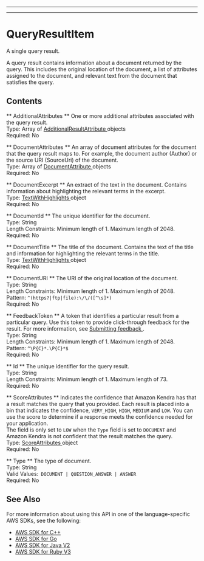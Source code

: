 --------

--------

# QueryResultItem<a name="API_QueryResultItem"></a>

A single query result\.

A query result contains information about a document returned by the query\. This includes the original location of the document, a list of attributes assigned to the document, and relevant text from the document that satisfies the query\.

## Contents<a name="API_QueryResultItem_Contents"></a>

 ** AdditionalAttributes **   <a name="Kendra-Type-QueryResultItem-AdditionalAttributes"></a>
One or more additional attributes associated with the query result\.  
Type: Array of [ AdditionalResultAttribute ](API_AdditionalResultAttribute.md) objects  
Required: No

 ** DocumentAttributes **   <a name="Kendra-Type-QueryResultItem-DocumentAttributes"></a>
An array of document attributes for the document that the query result maps to\. For example, the document author \(Author\) or the source URI \(SourceUri\) of the document\.  
Type: Array of [ DocumentAttribute ](API_DocumentAttribute.md) objects  
Required: No

 ** DocumentExcerpt **   <a name="Kendra-Type-QueryResultItem-DocumentExcerpt"></a>
An extract of the text in the document\. Contains information about highlighting the relevant terms in the excerpt\.  
Type: [ TextWithHighlights ](API_TextWithHighlights.md) object  
Required: No

 ** DocumentId **   <a name="Kendra-Type-QueryResultItem-DocumentId"></a>
The unique identifier for the document\.  
Type: String  
Length Constraints: Minimum length of 1\. Maximum length of 2048\.  
Required: No

 ** DocumentTitle **   <a name="Kendra-Type-QueryResultItem-DocumentTitle"></a>
The title of the document\. Contains the text of the title and information for highlighting the relevant terms in the title\.  
Type: [ TextWithHighlights ](API_TextWithHighlights.md) object  
Required: No

 ** DocumentURI **   <a name="Kendra-Type-QueryResultItem-DocumentURI"></a>
The URI of the original location of the document\.  
Type: String  
Length Constraints: Minimum length of 1\. Maximum length of 2048\.  
Pattern: `^(https?|ftp|file):\/\/([^\s]*)`   
Required: No

 ** FeedbackToken **   <a name="Kendra-Type-QueryResultItem-FeedbackToken"></a>
A token that identifies a particular result from a particular query\. Use this token to provide click\-through feedback for the result\. For more information, see [ Submitting feedback ](https://docs.aws.amazon.com/kendra/latest/dg/submitting-feedback.html)\.  
Type: String  
Length Constraints: Minimum length of 1\. Maximum length of 2048\.  
Pattern: `^\P{C}*.\P{C}*$`   
Required: No

 ** Id **   <a name="Kendra-Type-QueryResultItem-Id"></a>
The unique identifier for the query result\.  
Type: String  
Length Constraints: Minimum length of 1\. Maximum length of 73\.  
Required: No

 ** ScoreAttributes **   <a name="Kendra-Type-QueryResultItem-ScoreAttributes"></a>
Indicates the confidence that Amazon Kendra has that a result matches the query that you provided\. Each result is placed into a bin that indicates the confidence, `VERY_HIGH`, `HIGH`, `MEDIUM` and `LOW`\. You can use the score to determine if a response meets the confidence needed for your application\.  
The field is only set to `LOW` when the `Type` field is set to `DOCUMENT` and Amazon Kendra is not confident that the result matches the query\.  
Type: [ ScoreAttributes ](API_ScoreAttributes.md) object  
Required: No

 ** Type **   <a name="Kendra-Type-QueryResultItem-Type"></a>
The type of document\.   
Type: String  
Valid Values:` DOCUMENT | QUESTION_ANSWER | ANSWER`   
Required: No

## See Also<a name="API_QueryResultItem_SeeAlso"></a>

For more information about using this API in one of the language\-specific AWS SDKs, see the following:
+  [ AWS SDK for C\+\+](https://docs.aws.amazon.com/goto/SdkForCpp/kendra-2019-02-03/QueryResultItem) 
+  [ AWS SDK for Go](https://docs.aws.amazon.com/goto/SdkForGoV1/kendra-2019-02-03/QueryResultItem) 
+  [ AWS SDK for Java V2](https://docs.aws.amazon.com/goto/SdkForJavaV2/kendra-2019-02-03/QueryResultItem) 
+  [ AWS SDK for Ruby V3](https://docs.aws.amazon.com/goto/SdkForRubyV3/kendra-2019-02-03/QueryResultItem) 